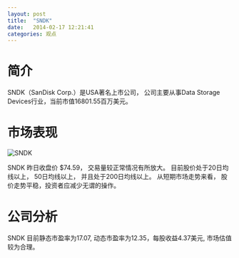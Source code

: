 ```yaml
---
layout: post
title:  "SNDK"
date:   2014-02-17 12:21:41
categories: 观点
---
```


# 简介
SNDK（SanDisk Corp.）是USA著名上市公司，
公司主要从事Data Storage Devices行业，当前市值16801.55百万美元。

# 市场表现

![SNDK](http://finviz.com/chart.ashx?t=SNDK&ty=c&ta=1&p=d&s=l)

SNDK 昨日收盘价 $74.59，
交易量较正常情况有所放大。
目前股价处于20日均线以上，
50日均线以上，
并且处于200日均线以上。
从短期市场走势来看，
股价走势平稳，投资者应减少无谓的操作。

# 公司分析
SNDK 目前静态市盈率为17.07, 动态市盈率为12.35，每股收益4.37美元,
市场估值较为合理。
